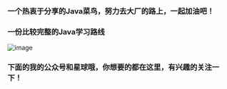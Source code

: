 ### 一个热衷于分享的Java菜鸟，努力去大厂的路上，一起加油吧！


### 一份比较完整的Java学习路线

![image](../assets/GitHubPage/Java%E5%AD%A6%E4%B9%A0%E8%B7%AF%E7%BA%BF.png)

### 下面的我的公众号和星球哦，你想要的都在这里，有兴趣的关注一下！

